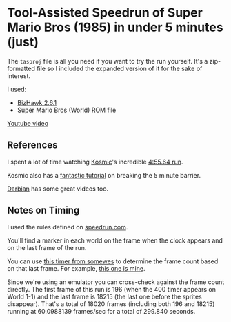 # Tool-Assisted Speedrun of Super Mario Bros (1985) in under 5 minutes (just)

The `tasproj` file is all you need if you want to try the run yourself. It's a zip-formatted file so I included the expanded version of it for the sake of interest.

I used:
* [BizHawk 2.6.1](https://github.com/TASVideos/BizHawk)
* Super Mario Bros (World) ROM file

[Youtube video](https://www.youtube.com/watch?v=0Q3MNauEN-8)

## References

I spent a lot of time watching [Kosmic](https://www.youtube.com/channel/UC6esFMAIud24sYSHfHGzPhg)'s incredible [4:55.64 run](https://www.youtube.com/watch?v=1wR8x5b_ExM).

Kosmic also has a [fantastic tutorial](https://www.youtube.com/watch?v=kyZ4yF3ynsA) on breaking the 5 minute barrier. 

[Darbian](https://www.youtube.com/channel/UC_wB4WC7FTdXcjPAqVlS7mA) has some great videos too.

## Notes on Timing 

I used the rules defined on [speedrun.com](https://www.speedrun.com/smb1).

You'll find a marker in each world on the frame when the clock appears and on the last frame of the run.

You can use [this timer from somewes](https://somewes.com/smb-time) to determine the frame count based on that last frame. For example, [this one is mine](https://somewes.com/smb-time/?game=smb1&category=Any%25&console=NES&time_estimate=4%3A59.84&frame_rule_offset=0&lag_frames=0&axe_frames=0).

Since we're using an emulator you can cross-check against the frame count directly. The first frame of this run is 196 (when the 400 timer appears on World 1-1) and the last frame is 18215 (the last one before the sprites disappear). That's a total of 18020 frames (including both 196 and 18215) running at 60.0988139 frames/sec for a total of 299.840 seconds.
